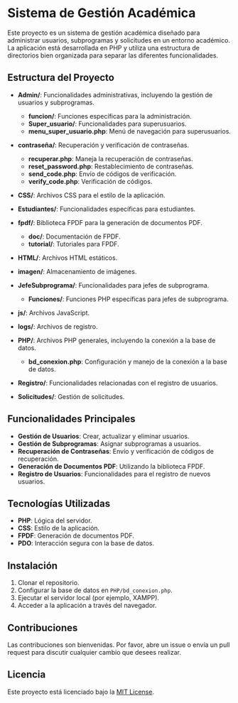 # Sistema de Gestión Académica

Este proyecto es un sistema de gestión académica diseñado para administrar usuarios, subprogramas y solicitudes en un entorno académico. La aplicación está desarrollada en PHP y utiliza una estructura de directorios bien organizada para separar las diferentes funcionalidades.

## Estructura del Proyecto

- **Admin/**: Funcionalidades administrativas, incluyendo la gestión de usuarios y subprogramas.
  - **funcion/**: Funciones específicas para la administración.
  - **Super_usuario/**: Funcionalidades para superusuarios.
  - **menu_super_usuario.php**: Menú de navegación para superusuarios.

- **contraseña/**: Recuperación y verificación de contraseñas.
  - **recuperar.php**: Maneja la recuperación de contraseñas.
  - **reset_password.php**: Restablecimiento de contraseñas.
  - **send_code.php**: Envío de códigos de verificación.
  - **verify_code.php**: Verificación de códigos.

- **CSS/**: Archivos CSS para el estilo de la aplicación.

- **Estudiantes/**: Funcionalidades específicas para estudiantes.

- **fpdf/**: Biblioteca FPDF para la generación de documentos PDF.
  - **doc/**: Documentación de FPDF.
  - **tutorial/**: Tutoriales para FPDF.

- **HTML/**: Archivos HTML estáticos.

- **imagen/**: Almacenamiento de imágenes.

- **JefeSubprograma/**: Funcionalidades para jefes de subprograma.
  - **Funciones/**: Funciones PHP específicas para jefes de subprograma.

- **js/**: Archivos JavaScript.

- **logs/**: Archivos de registro.

- **PHP/**: Archivos PHP generales, incluyendo la conexión a la base de datos.
  - **bd_conexion.php**: Configuración y manejo de la conexión a la base de datos.

- **Registro/**: Funcionalidades relacionadas con el registro de usuarios.

- **Solicitudes/**: Gestión de solicitudes.

## Funcionalidades Principales

- **Gestión de Usuarios**: Crear, actualizar y eliminar usuarios.
- **Gestión de Subprogramas**: Asignar subprogramas a usuarios.
- **Recuperación de Contraseñas**: Envío y verificación de códigos de recuperación.
- **Generación de Documentos PDF**: Utilizando la biblioteca FPDF.
- **Registro de Usuarios**: Funcionalidades para el registro de nuevos usuarios.

## Tecnologías Utilizadas

- **PHP**: Lógica del servidor.
- **CSS**: Estilo de la aplicación.
- **FPDF**: Generación de documentos PDF.
- **PDO**: Interacción segura con la base de datos.

## Instalación

1. Clonar el repositorio.
2. Configurar la base de datos en `PHP/bd_conexion.php`.
3. Ejecutar el servidor local (por ejemplo, XAMPP).
4. Acceder a la aplicación a través del navegador.

## Contribuciones

Las contribuciones son bienvenidas. Por favor, abre un issue o envía un pull request para discutir cualquier cambio que desees realizar.

## Licencia

Este proyecto está licenciado bajo la [MIT License](LICENSE).
